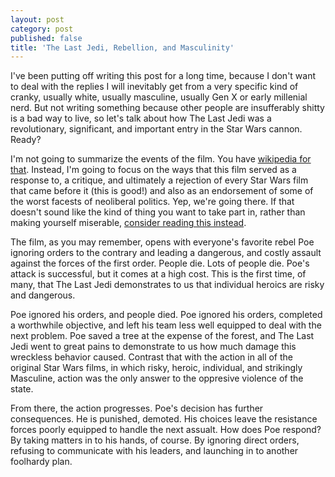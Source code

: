 ```yaml
---
layout: post
category: post
published: false
title: 'The Last Jedi, Rebellion, and Masculinity'
---
```

I've been putting off writing this post for a long time, because I don't want to deal with the replies I will inevitably get from a very specific kind of cranky, usually white, usually masculine, usually Gen X or early millenial nerd. But not writing something because other people are insufferably shitty is a bad way to live, so let's talk about how The Last Jedi was a revolutionary, significant, and important entry in the Star Wars cannon. Ready? 

I'm not going to summarize the events of the film. You have [wikipedia for that](https://en.wikipedia.org/wiki/Star_Wars:_The_Last_Jedi). Instead, I'm going to focus on the ways that this film served as a response to, a critique, and ultimately a rejection of every Star Wars film that came before it (this is good!) and also as an endorsement of some of the worst facests of neoliberal politics. Yep, we're going there. If that doesn't sound like the kind of thing you want to take part in, rather than making yourself miserable, [consider reading this instead](http://ajroach42.com/diy-media/). 

The film, as you may remember, opens with everyone's favorite rebel Poe ignoring orders to the contrary and leading a dangerous, and costly assault against the forces of the first order. People die. Lots of people die. Poe's attack is successful, but it comes at a high cost. This is the first time, of many, that The Last Jedi demonstrates to us that individual heroics are risky and dangerous. 

Poe ignored his orders, and people died. Poe ignored his orders, completed a worthwhile objective, and left his team less well equipped to deal with the next problem. Poe saved a tree at the expense of the forest, and The Last Jedi went to great pains to demonstrate to us how much damage this wreckless behavior caused. Contrast that with the action in all of the original Star Wars films, in which risky, heroic, individual, and strikingly Masculine, action was the only answer to the oppresive violence of the state. 

From there, the action progresses. Poe's decision has further consequences. He is punished, demoted. His choices leave the resistance forces poorly equipped to handle the next assualt. How does Poe respond? By taking matters in to his hands, of course. By ignoring direct orders, refusing to communicate with his leaders, and launching in to another foolhardy plan. 

